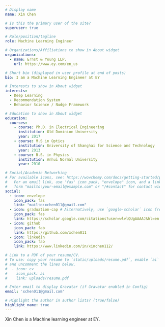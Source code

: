 ```yaml
---
# Display name
name: Xin Chen

# Is this the primary user of the site?
superuser: true

# Role/position/tagline
role: Machine Learning Engineer

# Organizations/Affiliations to show in About widget
organizations:
  - name: Ernst & Young LLP.
    url: https://www.ey.com/en_us

# Short bio (displayed in user profile at end of posts)
bio: I am a Machine Learning Engineer at EY

# Interests to show in About widget
interests:
  - Deep Learning
  - Recommendation System
  - Behavior Science / Nudge Framework

# Education to show in About widget
education:
  courses:
    - course: Ph.D. in Electrical Engineering
      institution: Old Dominion University
      year: 2017
    - course: M.S in Optics
      institution: University of Shanghai for Science and Technology
      year: 2013
    - course: B.S. in Physics
      institution: Anhui Normal University
      year: 2010

# Social/Academic Networking
# For available icons, see: https://wowchemy.com/docs/getting-started/page-builder/#icons
#   For an email link, use "fas" icon pack, "envelope" icon, and a link in the
#   form "mailto:your-email@example.com" or "/#contact" for contact widget.
social:
  - icon: envelope
    icon_pack: fas
    link: "mailto:xchen011@gmail.com"
  - icon: graduation-cap # Alternatively, use `google-scholar` icon from `ai` icon pack
    icon_pack: fas
    link: https://scholar.google.com/citations?user=wlvlQUgAAAAJ&hl=en
  - icon: github
    icon_pack: fab
    link: https://github.com/xchen011
  - icon: linkedin
    icon_pack: fab
    link: https://www.linkedin.com/in/xinchen112/

# Link to a PDF of your resume/CV.
# To use: copy your resume to `static/uploads/resume.pdf`, enable `ai` icons in `params.toml`,
# and uncomment the lines below.
#  - icon: cv
#    icon_pack: ai
#    link: uploads/resume.pdf

# Enter email to display Gravatar (if Gravatar enabled in Config)
email: 'xchen011@gmail.com'

# Highlight the author in author lists? (true/false)
highlight_name: true
---
```


Xin Chen is a Machine learning engineer at EY. 
